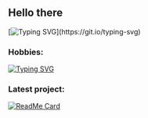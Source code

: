 <!--
**Applejuicelolmc/Applejuicelolmc** is a ✨ _special_ ✨ repository because its `README.md` (this file) appears on your GitHub profile.

Here are some ideas to get you started:

- 🔭 I’m currently working on ...
- 🌱 I’m currently learning ...
- 👯 I’m looking to collaborate on ...
- 🤔 I’m looking for help with ...
- 💬 Ask me about ...
- 📫 How to reach me: ...
- 😄 Pronouns: ...
- ⚡ Fun fact: ...
-->

## Hello there
[![Typing SVG](https://readme-typing-svg.demolab.com?font=Fira+Code&duration=2000&pause=500&center=false&vCenter=true&multiline=false&width=500&height=50&lines=👋+Welcome+to+my+profile+👋;I'm+Applejuicelolmc!)](https://git.io/typing-svg)


### Hobbies:
[![Typing SVG](https://readme-typing-svg.demolab.com?font=Fira+Code&duration=2000&pause=500&center=false&vCenter=true&width=500&lines=%E2%8C%A8%EF%B8%8F+Programming++%E2%8C%A8%EF%B8%8F;%F0%9F%96%A5%EF%B8%8F+Homelabbing+%F0%9F%96%A5%EF%B8%8F;%F0%9F%96%A8%EF%B8%8F+3D+modeling+and+printing+%F0%9F%96%A8%EF%B8%8F;%F0%9F%9B%A0%EF%B8%8F+Construction+%F0%9F%9B%A0%EF%B8%8F;%F0%9F%8E%AE+Gaming+%F0%9F%8E%AE;%F0%9F%94%8C+Electronics+%F0%9F%94%8C)](https://git.io/typing-svg)

### Latest project:
[![ReadMe Card](https://github-readme-stats.vercel.app/api/pin/?username=Applejuicelolmc&repo=shrimp-bot&theme=shadow_blue)](https://github.com/Applejuicelolmc/shrimp-bot)



